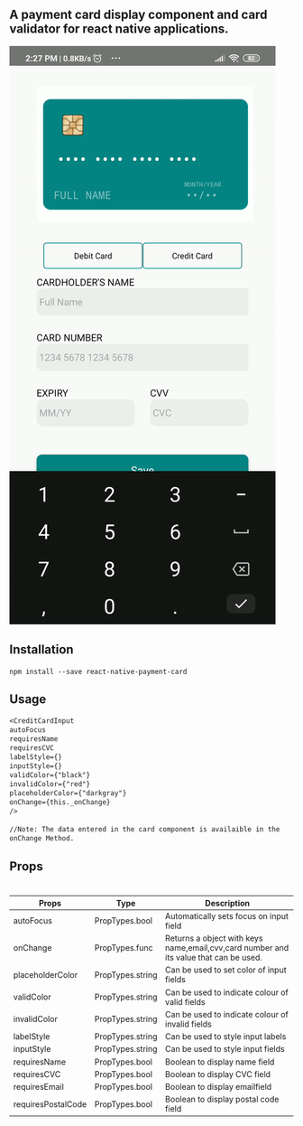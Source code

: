 ## A payment card display component and card validator for react native applications.

![](https://github.com/Gulamwaris/sunburst/blob/master/src/card.gif?raw=true)

## Installation

```
npm install --save react-native-payment-card
```

## Usage

```
<CreditCardInput
autoFocus
requiresName
requiresCVC
labelStyle={}
inputStyle={}
validColor={"black"}
invalidColor={"red"}
placeholderColor={"darkgray"}
onChange={this._onChange}
/>

//Note: The data entered in the card component is availaible in the onChange Method.
```

## Props

#

| Props              | Type             | Description                                                                           |
| ------------------ | ---------------- | ------------------------------------------------------------------------------------- |
| autoFocus          | PropTypes.bool   | Automatically sets focus on input field                                               |
| onChange           | PropTypes.func   | Returns a object with keys name,email,cvv,card number and its value that can be used. |
| placeholderColor   | PropTypes.string | Can be used to set color of input fields                                              |
| validColor         | PropTypes.string | Can be used to indicate colour of valid fields                                        |
| invalidColor       | PropTypes.string | Can be used to indicate colour of invalid fields                                      |
| labelStyle         | PropTypes.string | Can be used to style input labels                                                     |
| inputStyle         | PropTypes.string | Can be used to style input fields                                                     |
| requiresName       | PropTypes.bool   | Boolean to display name field                                                         |
| requiresCVC        | PropTypes.bool   | Boolean to display CVC field                                                          |
| requiresEmail      | PropTypes.bool   | Boolean to display emailfield                                                         |
| requiresPostalCode | PropTypes.bool   | Boolean to display postal code field                                                  |
